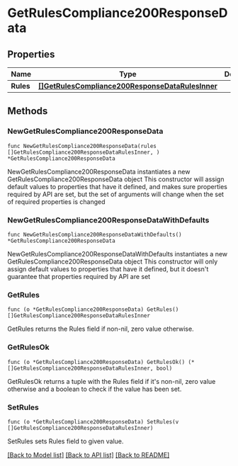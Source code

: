 # GetRulesCompliance200ResponseData

## Properties

Name | Type | Description | Notes
------------ | ------------- | ------------- | -------------
**Rules** | [**[]GetRulesCompliance200ResponseDataRulesInner**](GetRulesCompliance200ResponseDataRulesInner.md) |  | 

## Methods

### NewGetRulesCompliance200ResponseData

`func NewGetRulesCompliance200ResponseData(rules []GetRulesCompliance200ResponseDataRulesInner, ) *GetRulesCompliance200ResponseData`

NewGetRulesCompliance200ResponseData instantiates a new GetRulesCompliance200ResponseData object
This constructor will assign default values to properties that have it defined,
and makes sure properties required by API are set, but the set of arguments
will change when the set of required properties is changed

### NewGetRulesCompliance200ResponseDataWithDefaults

`func NewGetRulesCompliance200ResponseDataWithDefaults() *GetRulesCompliance200ResponseData`

NewGetRulesCompliance200ResponseDataWithDefaults instantiates a new GetRulesCompliance200ResponseData object
This constructor will only assign default values to properties that have it defined,
but it doesn't guarantee that properties required by API are set

### GetRules

`func (o *GetRulesCompliance200ResponseData) GetRules() []GetRulesCompliance200ResponseDataRulesInner`

GetRules returns the Rules field if non-nil, zero value otherwise.

### GetRulesOk

`func (o *GetRulesCompliance200ResponseData) GetRulesOk() (*[]GetRulesCompliance200ResponseDataRulesInner, bool)`

GetRulesOk returns a tuple with the Rules field if it's non-nil, zero value otherwise
and a boolean to check if the value has been set.

### SetRules

`func (o *GetRulesCompliance200ResponseData) SetRules(v []GetRulesCompliance200ResponseDataRulesInner)`

SetRules sets Rules field to given value.



[[Back to Model list]](../README.md#documentation-for-models) [[Back to API list]](../README.md#documentation-for-api-endpoints) [[Back to README]](../README.md)


